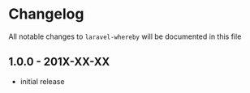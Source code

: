 # Changelog

All notable changes to `laravel-whereby` will be documented in this file

## 1.0.0 - 201X-XX-XX

- initial release
